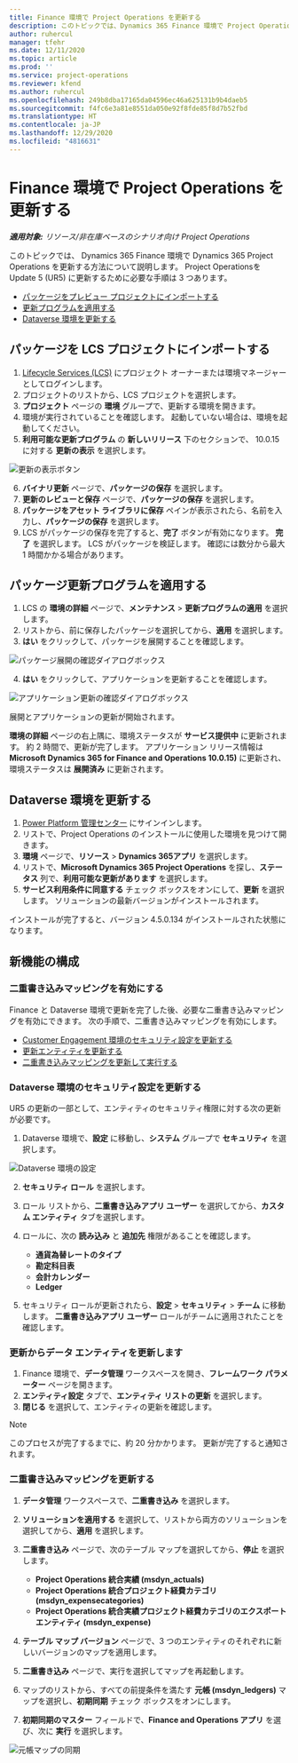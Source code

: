 ```yaml
---
title: Finance 環境で Project Operations を更新する
description: このトピックでは、Dynamics 365 Finance 環境で Project Operations をアップデートする方法について説明します。
author: ruhercul
manager: tfehr
ms.date: 12/11/2020
ms.topic: article
ms.prod: ''
ms.service: project-operations
ms.reviewer: kfend
ms.author: ruhercul
ms.openlocfilehash: 249b8dba17165da04596ec46a625131b9b4daeb5
ms.sourcegitcommit: f4fc6e3a81e8551da050e92f8fde85f8d7b52fbd
ms.translationtype: HT
ms.contentlocale: ja-JP
ms.lasthandoff: 12/29/2020
ms.locfileid: "4816631"
---
```

# <a name="update-project-operations-in-your-finance-environment"></a>Finance 環境で Project Operations を更新する

_**適用対象:** リソース/非在庫ベースのシナリオ向け Project Operations_


このトピックでは、 Dynamics 365 Finance 環境で Dynamics 365 Project Operations を更新する方法について説明します。 Project Operationsを Update 5 (UR5) に更新するために必要な手順は 3 つあります。

- [パッケージをプレビュー プロジェクトにインポートする](#import)
- [更新プログラムを適用する](#apply)
- [Dataverse 環境を更新する](#update)

## <a name="import-the-package-into-your-lcs-project"></a><a name="import"></a>パッケージを LCS プロジェクトにインポートする

1. [Lifecycle Services (LCS)](https://lcs.dynamics.com/) にプロジェクト オーナーまたは環境マネージャーとしてログインします。
2. プロジェクトのリストから、LCS プロジェクトを選択します。
3. **プロジェクト** ページの **環境** グループで、更新する環境を開きます。
4. 環境が実行されていることを確認します。 起動していない場合は、環境を起動してください。
5. **利用可能な更新プログラム** の **新しいリリース** 下のセクションで、 10.0.15 に対する **更新の表示** を選択します。

![更新の表示ボタン](media/view-update.png)

6. **バイナリ更新** ページで、**パッケージの保存** を選択します。
7. **更新のレビューと保存** ページで、**パッケージの保存** を選択します。
8. **パッケージをアセット ライブラリに保存** ペインが表示されたら、名前を入力し、**パッケージの保存** を選択します。
9. LCS がパッケージの保存を完了すると、**完了** ボタンが有効になります。 **完了** を選択します。 LCS がパッケージを検証します。 確認には数分から最大 1 時間かかる場合があります。


## <a name="apply-the-package-update"></a><a name="apply"></a>パッケージ更新プログラムを適用する

1. LCS の **環境の詳細** ページで、**メンテナンス** > **更新プログラムの適用** を選択します。
2. リストから、前に保存したパッケージを選択してから、**適用** を選択します。
3. **はい** をクリックして、パッケージを展開することを確認します。

![パッケージ展開の確認ダイアログボックス](media/confirm-package-deployment.png)

4. **はい** をクリックして、アプリケーションを更新することを確認します。

![アプリケーション更新の確認ダイアログボックス](media/confirm-application-update.png)

展開とアプリケーションの更新が開始されます。 

**環境の詳細** ページの右上隅に、環境ステータスが **サービス提供中** に更新されます。 約 2 時間で、更新が完了します。 アプリケーション リリース情報は **Microsoft Dynamics 365 for Finance and Operations 10.0.15)** に更新され、環境ステータスは **展開済み** に更新されます。


## <a name="update-your-dataverse-environment"></a><a name="update"></a>Dataverse 環境を更新する

1. [Power Platform 管理センター](https://admin.powerplatform.com/) にサインインします。
2. リストで、Project Operations のインストールに使用した環境を見つけて開きます。
3. **環境** ページで、**リソース** > **Dynamics 365アプリ** を選択します。
4. リストで、**Microsoft Dynamics 365 Project Operations** を探し、**ステータス** 列で、**利用可能な更新があります** を選択します。
5. **サービス利用条件に同意する** チェック ボックスをオンにして、**更新** を選択します。 ソリューションの最新バージョンがインストールされます。

インストールが完了すると、バージョン 4.5.0.134 がインストールされた状態になります。

## <a name="configure-new-features"></a>新機能の構成

### <a name="enable-dual-write-mapping"></a>二重書き込みマッピングを有効にする

Finance と Dataverse 環境で更新を完了した後、必要な二重書き込みマッピングを有効にできます。 次の手順で、二重書き込みマッピングを有効にします。

- [Customer Engagement 環境のセキュリティ設定を更新する](#security)
- [更新エンティティを更新する](#refresh)
- [二重書き込みマッピングを更新して実行する](#run)

### <a name="update-security-settings-on-the-dataverse-environment"></a><a name="security"></a>Dataverse 環境のセキュリティ設定を更新する

UR5 の更新の一部として、エンティティのセキュリティ権限に対する次の更新が必要です。

1. Dataverse 環境で、**設定** に移動し、**システム** グループで **セキュリティ** を選択します。

![Dataverse 環境の設定](media/Picture21.png)

2. **セキュリティ ロール** を選択します。
3. ロール リストから、**二重書き込みアプリ ユーザー** を選択してから、**カスタム エンティティ** タブを選択します。 
4. ロールに、次の **読み込み** と **追加先** 権限があることを確認します。

      - **通貨為替レートのタイプ**
      - **勘定科目表** 
      - **会計カレンダー** 
      - **Ledger**

5. セキュリティ ロールが更新されたら、**設定** > **セキュリティ** > **チーム** に移動します。 **二重書き込みアプリ ユーザー** ロールがチームに適用されたことを確認します。 

### <a name="refresh-data-entities-from-the-update"></a><a name="refresh"></a>更新からデータ エンティティを更新します

1. Finance 環境で、**データ管理** ワークスペースを開き、**フレームワーク パラメーター** ページを開きます。
2. **エンティティ設定** タブで、**エンティティ リストの更新** を選択します。
3. **閉じる** を選択して、エンティティの更新を確認します。

 > [!NOTE]
 > このプロセスが完了するまでに、約 20 分かかります。 更新が完了すると通知されます。

### <a name="update-dual-write-mappings"></a><a name="run"></a>二重書き込みマッピングを更新する

1. **データ管理** ワークスペースで、**二重書き込み** を選択します。
2. **ソリューションを適用する** を選択して、リストから両方のソリューションを選択してから、**適用** を選択します。
3. **二重書き込み** ページで、次のテーブル マップを選択してから、**停止** を選択します。

    - **Project Operations 統合実績 (msdyn_actuals)**
    - **Project Operations 統合プロジェクト経費カテゴリ (msdyn_expensecategories)**
    - **Project Operations 統合実績プロジェクト経費カテゴリのエクスポート エンティティ (msdyn_expense)**

4. **テーブル マップ バージョン** ページで、3 つのエンティティのそれぞれに新しいバージョンのマップを適用します。
5. **二重書き込み** ページで、実行を選択してマップを再起動します。
6. マップのリストから、すべての前提条件を満たす **元帳 (msdyn_ledgers)** マップを選択し、**初期同期** チェック ボックスをオンにします。 
7. **初期同期のマスター** フィールドで、**Finance and Operations アプリ** を選び、次に **実行** を選択します。
 
 ![元帳マップの同期](media/DW6.png)
 
